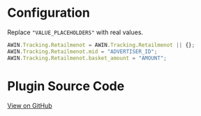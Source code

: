 
# Configuration

Replace `"VALUE_PLACEHOLDERS"` with real values.

``` javascript
AWIN.Tracking.Retailmenot = AWIN.Tracking.Retailmenot || {};
AWIN.Tracking.Retailmenot.mid = "ADVERTISER_ID";
AWIN.Tracking.Retailmenot.basket_amount = "AMOUNT";
```



# Plugin Source Code

[View on
GitHub](https://github.com/awin/awin-tracking/blob/master/web/thirdparty/retailmenot.js)